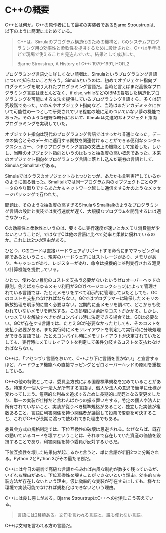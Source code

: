 # C++の概要

C++とは何か。C++の原作者にして最初の実装者であるBjarne Stroustrupは、以下のように簡潔にまとめている。

> C++は、Simulaのプログラム構造化のための機構と、Cのシステムプログラミング用の効率性と柔軟性を提供するために設計された。C++は半年ほどで現場で使えることを見込んでいた。結果として成功した。
>
> Bjarne Stroustrup, A History of C++: 1979-1991, HOPL2

プログラミング言語史に詳しくない読者は、Simulaというプログラミング言語について知らないことだろう。Simulaというのは、初めてオブジェクト指向プログラミングを取り入れたプログラミング言語だ。当時と言えばまだ高級なプログラミング言語はほとんどなく、if else, whileなどのIBMの提唱した構造化プログラミングを可能にする文法を提供しているプログラミング言語すら、多くは研究段階であった。いわんやオブジェクト指向など、当時はまだアカデミックにおいて可能性の一つとして研究されている程度の地に足のついていない夢の機能であった。そのような粗野な時代において、Simulaは先進的なオブジェクト指向プログラミングを実現していた。

オブジェクト指向は現代のプログラミング言語ではすっかり普通になった。データの集合とそのデータに適用する関数を関連付けることができる便利なシンタックスシュガー、つまりプログラミング言語の文法上の機能として定着した。しかし、当時のオブジェクト指向というのはもっと抽象度の高い概念であった。本来のオブジェクト指向をプログラミング言語に落とし込んだ最初の言語として、SimulaとSmalltalkがある。

Simulaではクラスのオブジェクトひとつひとつが、あたかも並列実行しているかのように振る舞った。Smalltalkでは同一プログラム内のオブジェクトごとのデータのやり取りですらあたかもネットワーク越しに通信をするかのようなメッセージパッシングで行われた。

問題は、そのような抽象度の高すぎるSimulaやSmalltalkのようなプログラミング言語の設計と実装では実行速度が遅く、大規模なプログラムを開発するには適さなかった。

Cの効率性と柔軟性というのは、要するに実行速度が速いとかメモリ消費量が少ないということだ。ではなぜCは他の言語に比べて効率と柔軟に優れているのか。これには2つの理由がある。

ひとつ、Cのコードは直接ハードウェアがサポートする命令にまでマッピング可能であるということ。現実のハードウェアにはストレージがあり、メモリがあり、キャッシュがあり、レジスターがあり、命令は投機的に並列実行される泥臭い計算機能を提供している。

ひとつ、使わない機能のコストを支払う必要がないというゼロオーバーヘッドの原則。例えばあらゆるメモリ利用がGC(ガベージコレクション)によって管理されている言語では、たとえメモリをすべて明示的に管理していたとしても、GCのコストを支払わなければならない。GCではプログラマーは確保したメモリの解放処理を明示的に書く必要はない。定期的に全メモリを調べて、どこからも使われていないメモリを解放する。この処理には余計なコストがかかる。しかし、いつメモリを解放すべきかがコンパイル時に決定できる場合では、GCは必要ない。GCが存在する言語では、たとえGCが必要なかったとしても、そのコストを支払う必要がある。また実行時にメモリレイアウトを判定して実行時に分岐処理ができる言語では、たとえコンパイル時にメモリレイアウトが決定されていたとしても、実行時にメモリレイアウトを判定して条件分岐するコストを支払わなければならない。

C++は、「アセンブリ言語をおいて、C++より下に言語を置かない」と宣言するほど、ハードウェア機能への直接マッピングとゼロオーバーヘッドの原則を重視している。

C++の他の特徴としては、委員会方式による国際標準規格を定めていることがある。特定の一個人や一法人が所有する言語は、個人や法人の意思で簡単に仕様が変わってしまう。短期的な利益を追求するために長期的に問題となる変更をしたり、単一の実装が仕様だと言わんばかりの振る舞いをする。特定の個人や法人に所有されていないこと、実装が従うべき標準規格があること、独立した実装が複数あること、言語に利害関係を持つ関係者が議論して投票で変更を可決すること、これがC++が長期に渡って使われてきた理由でもある。

委員会方式の規格制定では、下位互換性の破壊は忌避される。なぜならば、既存の動いているコードを壊すということは、それまで存在していた資産の価値を毀損することであり、利害関係を持つ委員が反対するからだ。

下位互換性を壊した結果何が起こるかと言うと、単に言語が新旧2つに分断される。Python 2とPython 3がその最たる例だ。

C++には今日の最新で高級な言語からみれば古風な制約が数多く残っているが、いずれも理由がある。下位互換性を壊すことができないという理由。効率的な実装方法が存在しないという理由。仮に効率的な実装が存在するにしても、様々な環境で実装可能でなければ規格化はできないという理由。

C++には良し悪しがある。Bjarne StroustrupはC++への批判にこう答えている。

> 言語には2種類ある。文句を言われる言語と、誰も使わない言語。

C++は文句を言われる方の言語だ。
